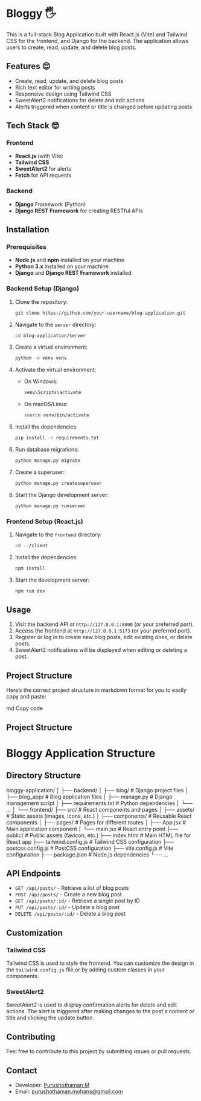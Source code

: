 # Bloggy 🖐️

This is a full-stack Blog Application built with React.js (Vite) and Tailwind CSS for the frontend, and Django for the backend. The application allows users to create, read, update, and delete blog posts.

## Features 😌

- Create, read, update, and delete blog posts
- Rich text editor for writing posts
- Responsive design using Tailwind CSS
- SweetAlert2 notifications for delete and edit actions
- Alerts triggered when content or title is changed before updating posts

## Tech Stack 😎

### Frontend
- **React.js** (with Vite)
- **Tailwind CSS**
- **SweetAlert2** for alerts
- **Fetch** for API requests

### Backend
- **Django** Framework (Python)
- **Django REST Framework** for creating RESTful APIs

## Installation

### Prerequisites

- **Node.js** and **npm** installed on your machine
- **Python 3.x** installed on your machine
- **Django** and **Django REST Framework** installed

### Backend Setup (Django)

1. Clone the repository:
    ```bash
    git clone https://github.com/your-username/blog-application.git
    ```

2. Navigate to the `server` directory:
    ```bash
    cd blog-application/server
    ```

3. Create a virtual environment:
    ```bash
    python -m venv venv
    ```

4. Activate the virtual environment:

    - On Windows:
      ```bash
      venv\Scripts\activate
      ```
    - On macOS/Linux:
      ```bash
      source venv/bin/activate
      ```

5. Install the dependencies:
    ```bash
    pip install -r requirements.txt
    ```

6. Run database migrations:
    ```bash
    python manage.py migrate
    ```

7. Create a superuser:
    ```bash
    python manage.py createsuperuser
    ```

8. Start the Django development server:
    ```bash
    python manage.py runserver
    ```

### Frontend Setup (React.js)

1. Navigate to the `frontend` directory:
    ```bash
    cd ../client
    ```

2. Install the dependencies:
    ```bash
    npm install
    ```

3. Start the development server:
    ```bash
    npm run dev
    ```

## Usage

1. Visit the backend API at `http://127.0.0.1:8000` (or your preferred port).
2. Access the frontend at `http://127.0.0.1:5173` (or your preferred port).
3. Register or log in to create new blog posts, edit existing ones, or delete posts.
4. SweetAlert2 notifications will be displayed when editing or deleting a post.

## Project Structure


Here’s the correct project structure in markdown format for you to easily copy and paste:

md
Copy code
## Project Structure

# Bloggy Application Structure

## Directory Structure

bloggy-application/
│
├── backend/
│   ├── blog/                 # Django project files
│   ├── blog_app/             # Blog application files
│   ├── manage.py             # Django management script
│   ├── requirements.txt      # Python dependencies
│   └── ...
│
└── frontend/
    ├── src/                  # React components and pages
    │   ├── assets/           # Static assets (images, icons, etc.)
    │   ├── components/       # Reusable React components
    │   ├── pages/            # Pages for different routes
    │   ├── App.jsx           # Main application component
    │   └── main.jsx          # React entry point
    ├── public/               # Public assets (favicon, etc.)
    ├── index.html            # Main HTML file for React app
    ├── tailwind.config.js     # Tailwind CSS configuration
    ├── postcss.config.js      # PostCSS configuration
    ├── vite.config.js         # Vite configuration
    ├── package.json           # Node.js dependencies
    └── ...


## API Endpoints

- `GET /api/posts/` - Retrieve a list of blog posts
- `POST /api/posts/` - Create a new blog post
- `GET /api/posts/:id/` - Retrieve a single post by ID
- `PUT /api/posts/:id/` - Update a blog post
- `DELETE /api/posts/:id/` - Delete a blog post

## Customization

### Tailwind CSS
Tailwind CSS is used to style the frontend. You can customize the design in the `tailwind.config.js` file or by adding custom classes in your components.

### SweetAlert2
SweetAlert2 is used to display confirmation alerts for delete and edit actions. The alert is triggered after making changes to the post's content or title and clicking the update button.


## Contributing

Feel free to contribute to this project by submitting issues or pull requests.

## Contact

- Developer: [Purushothaman M](https://github.com/purusho-390)
- Email: purushothaman.mohans@gmail.com

